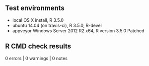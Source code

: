 ## Test environments
* local OS X install, R 3.5.0
* ubuntu 14.04 (on travis-ci), R 3.5.0, R-devel
* appveyor Windows Server 2012 R2 x64, R version 3.5.0 Patched

## R CMD check results

0 errors | 0 warnings | 0 notes
